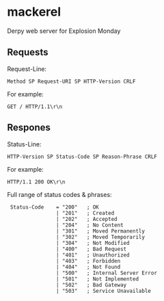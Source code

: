 # mackerel
Derpy web server for Explosion Monday

## Requests

Request-Line:
```
Method SP Request-URI SP HTTP-Version CRLF
```
For example:
```
GET / HTTP/1.1\r\n
```

## Respones

Status-Line:
```
HTTP-Version SP Status-Code SP Reason-Phrase CRLF
```
For example:
```
HTTP/1.1 200 OK\r\n
```

Full range of status codes & phrases:
```
 Status-Code    = "200"   ; OK
                | "201"   ; Created
                | "202"   ; Accepted
                | "204"   ; No Content
                | "301"   ; Moved Permanently
                | "302"   ; Moved Temporarily
                | "304"   ; Not Modified
                | "400"   ; Bad Request
                | "401"   ; Unauthorized
                | "403"   ; Forbidden
                | "404"   ; Not Found
                | "500"   ; Internal Server Error
                | "501"   ; Not Implemented
                | "502"   ; Bad Gateway
                | "503"   ; Service Unavailable
```
